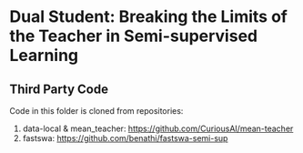 # Dual Student: Breaking the Limits of the Teacher in Semi-supervised Learning


## Third Party Code
Code in this folder is cloned from repositories:
1. data-local & mean_teacher: https://github.com/CuriousAI/mean-teacher
2. fastswa: https://github.com/benathi/fastswa-semi-sup